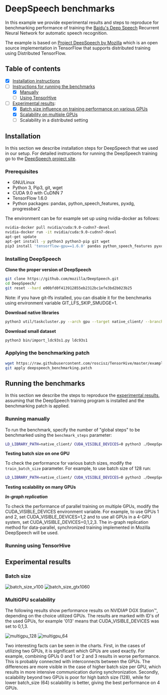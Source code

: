 # DeepSpeech benchmarks

In this example we provide experimental results and steps to reproduce for benchmarking performance of training the
[Baidu's Deep Speech](https://arxiv.org/abs/1412.5567) Recurrent Neural Network for automatic speech recognition.

The example is based on [Project DeepSpeech by Mozilla](https://github.com/mozilla/DeepSpeech) which is an open source
implementation in TensorFlow that supports distributed training using Distributed TensorFlow.

## Table of contents
- [x] [Installation instructions](#installation)
- [ ] [Instructions for running the benchmarks](#running-the-benchmarks)
  - [x] [Manually](#running-manually)
  - [ ] [Using TensorHive](#running-using-tensorhive)
- [ ] [Experimental results](#experimental-results):
  - [x] [Batch size influence on training performance on various GPUs](#batch-size)
  - [x] [Scalability on multiple GPUs](#multigpu-scalability)
  - [ ] Scalability in a distributed setting

## Installation

In this section we describe installation steps for DeepSpeech that we used in our setup.
For detailed instructions for running the DeepSpeech training go to the
[DeepSpeech project site](https://github.com/mozilla/DeepSpeech).

### Prerequisites

* GNU/Linux
* Python 3, Pip3, git, wget
* CUDA 9.0 with CuDNN 7
* TensorFlow 1.6.0
* Python packages: pandas, python_speech_features, pyxdg, progressbar2

The environment can be for example set up using nvidia-docker as follows:

```bash
nvidia-docker pull nvidia/cuda:9.0-cudnn7-devel
nvidia-docker run -it nvidia/cuda:9.0-cudnn7-devel
apt-get update
apt-get install -y python3 python3-pip git wget
pip3 install 'tensorflow-gpu==1.6.0' pandas python_speech_features pyxdg progressbar2 scipy
```

### Installing DeepSpeech

**Clone the proper version of DeepSpeech**
```bash
git clone https://github.com/mozilla/DeepSpeech.git
cd DeepSpeech/
git reset --hard e00bfd0f413912855eb2312bc1efe3bd2b023b25
```
Note: if you have git-lfs installed, you can disable it for the benchmarks using environment variable GIT_LFS_SKIP_SMUDGE=1.

**Download native libraries**
```bash
python3 util/taskcluster.py --arch gpu --target native_client/ --branch=v0.2.0
```

**Download small dataset**
```bash
python3 bin/import_ldc93s1.py ldc93s1
```

### Applying the benchmarking patch

```bash
wget https://raw.githubusercontent.com/roscisz/TensorHive/master/examples/deepspeech/deepspeech_benchmarking.patch
git apply deepspeech_benchmarking.patch
```

## Running the benchmarks

In this section we describe the steps to reproduce the [experimental results](#experimental-results),
assuming that the DeepSpeech training program is installed and the benchmarking patch is applied.

### Running manually

To run the benchmark, specify the number of "global steps" to be benchmarked using the `benchmark_steps` parameter:

```bash
LD_LIBRARY_PATH=native_client/ CUDA_VISIBLE_DEVICES=0 python3 ./DeepSpeech.py --train_files=ldc93s1/ldc93s1.csv --dev_files=ldc93s1/ldc93s1.csv --test_files=ldc93s1/ldc93s1.csv --log_level=3 --benchmark_steps=10
```

**Testing batch size on one GPU**

To check the performance for various batch sizes, modify the `train_batch_size` parameter. For example, to use batch size of 128 run:

```bash
LD_LIBRARY_PATH=native_client/ CUDA_VISIBLE_DEVICES=0 python3 ./DeepSpeech.py --train_files=ldc93s1/ldc93s1.csv --dev_files=ldc93s1/ldc93s1.csv --test_files=ldc93s1/ldc93s1.csv --log_level=3 --benchmark_steps=10 --train_batch_size=128
```
**Testing scalability on many GPUs**

***In-graph replication***

To check the performance of parallel training on multiple GPUs, modify the CUDA_VISIBLE_DEVICES environment variable.
For example, to use GPUs 1 and 2, set CUDA_VISIBLE_DEVICES=1,2 and to use all GPUs in a 4-GPU system, set
CUDA_VISIBLE_DEVICES=0,1,2,3. The in-graph replication method for data-parallel, synchronized training implemented in
Mozilla DeepSpeech will be used.

### Running using TensorHive

## Experimental results

### Batch size

![batch_size_v100](https://raw.githubusercontent.com/roscisz/TensorHive/develop/examples/deepspeech/img/batch_size_v100.png)
![batch_size_gtx1060](https://raw.githubusercontent.com/roscisz/TensorHive/develop/examples/deepspeech/img/batch_size_gtx1060.png)

### MultiGPU scalability

The following results show performance results on NVIDIA® DGX Station™, depending on the choice utilized GPUs. The
results are marked with ID's of the used GPUs, for example '013' means that CUDA_VISIBLE_DEVICES was set to 0,1,3.

![multigpu_128](https://raw.githubusercontent.com/roscisz/TensorHive/develop/examples/deepspeech/img/multigpu_128.png)
![multigpu_64](https://raw.githubusercontent.com/roscisz/TensorHive/develop/examples/deepspeech/img/multigpu_64.png)

Two interesting facts can be seen in the charts. First, in the cases of utilizing two GPUs, it is significant which
GPUs are used exactly. For example, combining GPUs 0 and 1 or 2 and 3 results in worse performance. This is probably
connected with interconnects between the GPUs. The differences are more visible in the case of higher batch size per
GPU, which results in more intensive communication during synchronization. Secondly, scalability beyond two GPUs is
poor for high batch size (128), while for lower batch_size (64) scalability is better, giving the best performance on
4 GPUs. 

